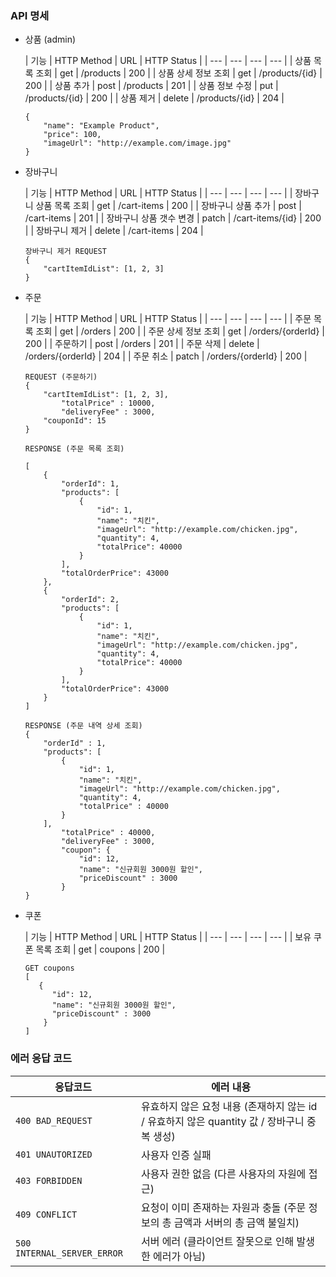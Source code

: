 ### API 명세

- 상품 (admin)

  | 기능 | HTTP Method | URL | HTTP Status |
                      | --- | --- | --- | --- |
  | 상품 목록 조회 | get | /products | 200 |
  | 상품 상세 정보 조회 | get | /products/{id} | 200 |
  | 상품 추가 | post | /products | 201 |
  | 상품 정보 수정 | put | /products/{id} | 200 |
  | 상품 제거 | delete | /products/{id} | 204 |

    ```http request
    {
        "name": "Example Product",
        "price": 100,
        "imageUrl": "http://example.com/image.jpg"
    }
    ```


- 장바구니

  | 기능 | HTTP Method | URL | HTTP Status |
                      | --- | --- | --- | --- |
  | 장바구니 상품 목록 조회 | get | /cart-items | 200 |
  | 장바구니 상품 추가 | post | /cart-items | 201 |
  | 장바구니 상품 갯수 변경 | patch | /cart-items/{id} | 200 |
  | 장바구니 제거 | delete | /cart-items | 204 |

    ```http request
    장바구니 제거 REQUEST
    {
        "cartItemIdList": [1, 2, 3]
    }
    ```

- 주문

  | 기능 | HTTP Method | URL | HTTP Status |
                            | --- | --- | --- | --- |
  | 주문 목록 조회 | get | /orders | 200 |
  | 주문 상세 정보 조회 | get | /orders/{orderId} | 200 |
  | 주문하기 | post | /orders | 201 |
  | 주문 삭제 | delete | /orders/{orderId} | 204 |
  | 주문 취소 | patch | /orders/{orderId} | 200 |

    ```http request
    REQUEST (주문하기)
    {
        "cartItemIdList": [1, 2, 3],
            "totalPrice" : 10000,
            "deliveryFee" : 3000,
        "couponId": 15
    }
    ```

    ```http request
    RESPONSE (주문 목록 조회)
      
    [
        {
            "orderId": 1,
            "products": [
                {
                    "id": 1,
                    "name": "치킨",
                    "imageUrl": "http://example.com/chicken.jpg",
                    "quantity": 4,
                    "totalPrice": 40000
                }
            ],
            "totalOrderPrice": 43000
        },
        {
            "orderId": 2,
            "products": [
                {
                    "id": 1,
                    "name": "치킨",
                    "imageUrl": "http://example.com/chicken.jpg",
                    "quantity": 4,
                    "totalPrice": 40000
                }
            ],
            "totalOrderPrice": 43000
        }
    ]
    ```

    ```http request
    RESPONSE (주문 내역 상세 조회)
    {
        "orderId" : 1,
        "products": [
            {
                "id": 1,
                "name": "치킨",
                "imageUrl": "http://example.com/chicken.jpg",
                "quantity": 4,
                "totalPrice" : 40000
            }
        ],
            "totalPrice" : 40000,
            "deliveryFee" : 3000,
            "coupon": {
                "id": 12,
                "name": "신규회원 3000원 할인",
                "priceDiscount" : 3000
            }
    }
    ```

- 쿠폰

  | 기능 | HTTP Method | URL | HTTP Status |
                        | --- | --- | --- | --- |
  | 보유 쿠폰 목록 조회 | get | coupons | 200 |

  ```http request
  GET coupons
  [
     {
        "id": 12,
        "name": "신규회원 3000원 할인",
        "priceDiscount" : 3000
      }
  ]
  ```

### 에러 응답 코드

| 응답코드 | 에러 내용 |
| --- | --- |
| `400 BAD_REQUEST` | 유효하지 않은 요청 내용 (존재하지 않는 id / 유효하지 않은 quantity 값 / 장바구니 중복 생성) |
| `401 UNAUTORIZED` | 사용자 인증 실패 |
| `403 FORBIDDEN` | 사용자 권한 없음 (다른 사용자의 자원에 접근) |
| `409 CONFLICT` | 요청이 이미 존재하는 자원과 충돌 (주문 정보의 총 금액과 서버의 총 금액 불일치) |
| `500 INTERNAL_SERVER_ERROR` | 서버 에러 (클라이언트 잘못으로 인해 발생한 에러가 아님) |
